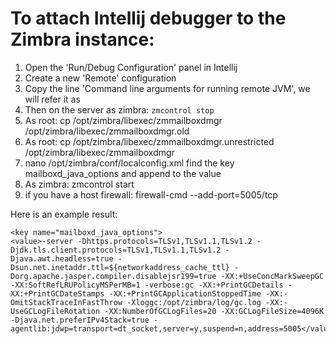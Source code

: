 # To attach Intellij debugger to the Zimbra instance:

1. Open the 'Run/Debug Configuration' panel in Intellij
2. Create a new 'Remote' configuration
3. Copy the line 'Command line arguments for running remote JVM', we will refer it as <intellij options row>
4. Then on the server as zimbra: `zmcontrol stop`
5. As root: cp /opt/zimbra/libexec/zmmailboxdmgr /opt/zimbra/libexec/zmmailboxdmgr.old 
6. As root: cp /opt/zimbra/libexec/zmmailboxdmgr.unrestricted /opt/zimbra/libexec/zmmailboxdmgr 
7. nano /opt/zimbra/conf/localconfig.xml find the key mailboxd_java_options and append to the value <intellij options row> 
8. As zimbra: zmcontrol start
9. if you have a host firewall:  firewall-cmd --add-port=5005/tcp

Here is an example result:

    <key name="mailboxd_java_options">
    <value>-server -Dhttps.protocols=TLSv1,TLSv1.1,TLSv1.2 -Djdk.tls.client.protocols=TLSv1,TLSv1.1,TLSv1.2 -Djava.awt.headless=true -Dsun.net.inetaddr.ttl=${networkaddress_cache_ttl} -Dorg.apache.jasper.compiler.disablejsr199=true -XX:+UseConcMarkSweepGC -XX:SoftRefLRUPolicyMSPerMB=1 -verbose:gc -XX:+PrintGCDetails -XX:+PrintGCDateStamps -XX:+PrintGCApplicationStoppedTime -XX:-OmitStackTraceInFastThrow -Xloggc:/opt/zimbra/log/gc.log -XX:-UseGCLogFileRotation -XX:NumberOfGCLogFiles=20 -XX:GCLogFileSize=4096K -Djava.net.preferIPv4Stack=true -agentlib:jdwp=transport=dt_socket,server=y,suspend=n,address=5005</value>
